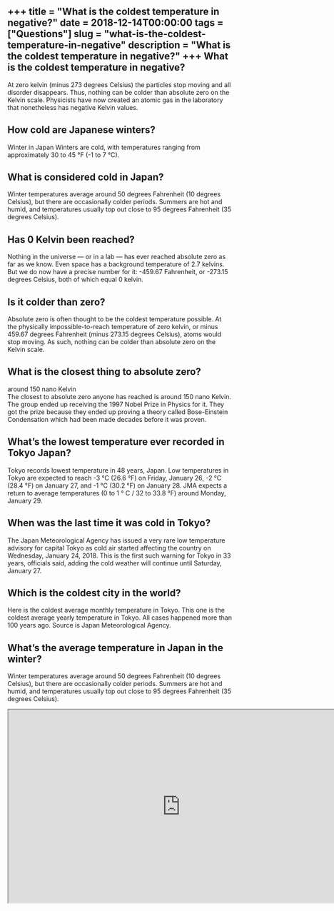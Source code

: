 +++
title = "What is the coldest temperature in negative?"
date = 2018-12-14T00:00:00
tags = ["Questions"]
slug = "what-is-the-coldest-temperature-in-negative"
description = "What is the coldest temperature in negative?"
+++
What is the coldest temperature in negative?
--------------------------------------------

At zero kelvin (minus 273 degrees Celsius) the particles stop moving and all disorder disappears. Thus, nothing can be colder than absolute zero on the Kelvin scale. Physicists have now created an atomic gas in the laboratory that nonetheless has negative Kelvin values.

How cold are Japanese winters?
------------------------------

Winter in Japan Winters are cold, with temperatures ranging from approximately 30 to 45 °F (-1 to 7 °C).

What is considered cold in Japan?
---------------------------------

Winter temperatures average around 50 degrees Fahrenheit (10 degrees Celsius), but there are occasionally colder periods. Summers are hot and humid, and temperatures usually top out close to 95 degrees Fahrenheit (35 degrees Celsius).

Has 0 Kelvin been reached?
--------------------------

Nothing in the universe — or in a lab — has ever reached absolute zero as far as we know. Even space has a background temperature of 2.7 kelvins. But we do now have a precise number for it: -459.67 Fahrenheit, or -273.15 degrees Celsius, both of which equal 0 kelvin.

Is it colder than zero?
-----------------------

Absolute zero is often thought to be the coldest temperature possible. At the physically impossible-to-reach temperature of zero kelvin, or minus 459.67 degrees Fahrenheit (minus 273.15 degrees Celsius), atoms would stop moving. As such, nothing can be colder than absolute zero on the Kelvin scale.

What is the closest thing to absolute zero?
-------------------------------------------

around 150 nano Kelvin  
The closest to absolute zero anyone has reached is around 150 nano Kelvin. The group ended up receiving the 1997 Nobel Prize in Physics for it. They got the prize because they ended up proving a theory called Bose-Einstein Condensation which had been made decades before it was proven.

What’s the lowest temperature ever recorded in Tokyo Japan?
-----------------------------------------------------------

Tokyo records lowest temperature in 48 years, Japan. Low temperatures in Tokyo are expected to reach -3 °C (26.6 °F) on Friday, January 26, -2 °C (28.4 °F) on January 27, and -1 °C (30.2 °F) on January 28. JMA expects a return to average temperatures (0 to 1 ° C / 32 to 33.8 °F) around Monday, January 29.

When was the last time it was cold in Tokyo?
--------------------------------------------

The Japan Meteorological Agency has issued a very rare low temperature advisory for capital Tokyo as cold air started affecting the country on Wednesday, January 24, 2018. This is the first such warning for Tokyo in 33 years, officials said, adding the cold weather will continue until Saturday, January 27.

Which is the coldest city in the world?
---------------------------------------

Here is the coldest average monthly temperature in Tokyo. This one is the coldest average yearly temperature in Tokyo. All cases happened more than 100 years ago. Source is Japan Meteorological Agency.

What’s the average temperature in Japan in the winter?
------------------------------------------------------

Winter temperatures average around 50 degrees Fahrenheit (10 degrees Celsius), but there are occasionally colder periods. Summers are hot and humid, and temperatures usually top out close to 95 degrees Fahrenheit (35 degrees Celsius).

<iframe allow="accelerometer; autoplay; clipboard-write; encrypted-media; gyroscope; picture-in-picture" allowfullscreen="" class="__youtube_prefs__  epyt-is-override  no-lazyload" data-no-lazy="1" data-origheight="433" data-origwidth="770" data-skipgform_ajax_framebjll="" height="433" id="_ytid_87644" loading="lazy" src="https://www.youtube.com/embed/DBlNX30Bv-o?enablejsapi=1&autoplay=0&cc_load_policy=0&cc_lang_pref=&iv_load_policy=1&loop=0&modestbranding=0&rel=1&fs=1&playsinline=0&autohide=2&theme=dark&color=red&controls=1&" title="YouTube player" width="770"></iframe>